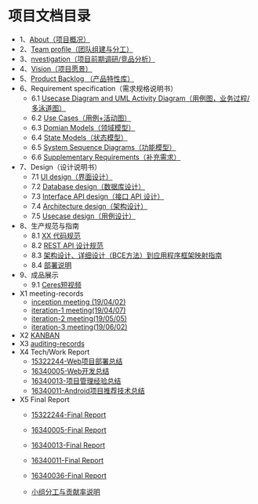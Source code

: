 # 项目文档目录


- 1、[About（项目概况）](https://github.com/sysu-abi/docs/blob/master/01-About.md)
- 2、[Team profile（团队组建与分工）](https://github.com/sysu-abi/docs/blob/master/02-team-profile.md)
- 3、[nvestigation（项目前期调研/竞品分析）](https://github.com/sysu-abi/docs/blob/master/03-Investigation.md)
- 4、[Vision（项目愿景）](https://github.com/sysu-abi/docs/blob/master/04-vision.md)
- 5、[Product Backlog （产品特性库）](https://github.com/sysu-abi/docs/blob/master/05-Product-Backlog.md)
- 6、Requirement specification（需求规格说明书）
  - 6.1 [Usecase Diagram and UML Activity Diagram（用例图，业务过程/多泳道图）](https://github.com/sysu-abi/docs/blob/master/6.1-Usecase-Diagram-and-UML-Activity-Diagram.md)
  - 6.2 [Use Cases（用例+活动图）](https://github.com/sysu-abi/docs/blob/master/%E7%94%A8%E4%BE%8B%2B%E6%B4%BB%E5%8A%A8%E5%9B%BE.md)
  - 6.3 [Domian Models（领域模型）](https://github.com/sysu-abi/docs/blob/master/%E9%A2%86%E5%9F%9F%E6%A8%A1%E5%9E%8B.md)
  - 6.4 [State Models（状态模型）](https://github.com/sysu-abi/docs/blob/master/6.4%20State%20Models.md)
  - 6.5 [System Sequence Diagrams（功能模型）](https://github.com/sysu-abi/docs/blob/master/%E5%8A%9F%E8%83%BD%E6%A8%A1%E5%9E%8B.md)
  - 6.6 [Supplementary Requirements（补充需求）](https://github.com/sysu-abi/docs/blob/master/6.6%20Supplementary%20Requirements.md)
- 7、Design（设计说明书）
  - 7.1 [UI design（界面设计）](https://github.com/sysu-abi/docs/blob/master/7.1%20UI%20design.md)
  - 7.2 [Database design（数据库设计）](https://github.com/sysu-abi/docs/blob/master/7.2%20Database%20design.md)
  - 7.3 [Interface API design（接口 API 设计）](https://github.com/sysu-abi/docs/blob/master/7.3%20Interface%20API%20design.md)
  - 7.4 [Architecture design（架构设计）](https://github.com/sysu-abi/docs/blob/master/7.4%20Architecture%20design.md)
  - 7.5 [Usecase design（用例设计）](https://github.com/sysu-abi/docs/blob/master/7.5%20Usecase%20design.md)
- 8、生产规范与指南
  - 8.1 [XX 代码规范](https://github.com/sysu-abi/docs/blob/master/8.1Ceres%E4%BB%A3%E7%A0%81%E8%A7%84%E8%8C%83.md)
  - 8.2 [REST API 设计规范](https://github.com/sysu-abi/docs/blob/master/8.2%20REST%20API%20%E8%AE%BE%E8%AE%A1%E8%A7%84%E8%8C%83.md)
  - 8.3 [架构设计、详细设计（BCE方法）到应用程序框架映射指南](https://github.com/sysu-abi/docs/blob/master/%E6%9E%B6%E6%9E%84%E8%AE%BE%E8%AE%A1%E3%80%81%E8%AF%A6%E7%BB%86%E8%AE%BE%E8%AE%A1%EF%BC%88BCE%E6%96%B9%E6%B3%95%EF%BC%89%E5%88%B0%E5%BA%94%E7%94%A8%E7%A8%8B%E5%BA%8F%E6%A1%86%E6%9E%B6%E6%98%A0%E5%B0%84%E6%8C%87%E5%8D%97.md)
  - 8.4 [部署说明](https://github.com/sysu-abi/docs/blob/master/%E5%AE%89%E8%A3%85%E9%83%A8%E7%BD%B2%E8%AF%B4%E6%98%8E.md)
- 9、成品展示
  - 9.1 [Ceres短视频](https://github.com/sysu-abi/docs/blob/master/Ceres%E4%BD%BF%E7%94%A8%E6%BC%94%E7%A4%BA%E8%A7%86%E9%A2%91.wmv)
- X1 meeting-records
  - [inception meeting (19/04/02)](https://github.com/sysu-abi/docs/blob/master/%E7%B3%BB%E7%BB%9F%E5%88%86%E6%9E%90%E4%B8%8E%E8%AE%BE%E8%AE%A1%E7%AC%AC%E4%B8%80%E6%AC%A1%E4%BC%9A%E8%AE%AE%E8%AE%B0%E5%BD%95.pdf)
  - [iteration-1 meeting(19/04/07)](https://github.com/sysu-abi/docs/blob/master/Iteration-1%20%E5%90%AF%E5%8A%A8%E4%BC%9A%E8%AE%AE%E7%BA%AA%E8%A6%81.md)
  - [iteration-2 meeting(19/05/05)](https://github.com/sysu-abi/docs/blob/master/Iteration-2%20%E5%90%AF%E5%8A%A8%E4%BC%9A%E8%AE%AE%E7%BA%AA%E8%A6%81.md)
  - [iteration-3 meeting(19/06/02)](https://github.com/sysu-abi/docs/blob/master/Iteration-3%20%E5%90%AF%E5%8A%A8%E4%BC%9A%E8%AE%AE%E7%BA%AA%E8%A6%81.md)
- X2 [KANBAN](https://github.com/orgs/sysu-abi/projects)
- X3 [auditing-records](https://github.com/sysu-abi/docs/blob/master/%E5%AE%A1%E8%AE%A1%E8%AE%B0%E5%BD%95.md)
- X4 Tech/Work Report
  - [15322244-Web项目部署总结](https://blog.csdn.net/baidu_36360269/article/details/94173593)
  - [16340005-Web开发总结](https://blog.csdn.net/c72digerworld/article/details/93058956)
  - [16340013-项目管理经验总结](https://blog.csdn.net/my__saber/article/details/94169109)
  - [16340011-Android项目推荐技术总结](https://niz712.github.io/2019/06/29/Android%E9%A1%B9%E7%9B%AE%E6%8E%A8%E8%8D%90%E6%8A%80%E6%9C%AF%E6%80%BB%E7%BB%93/)
- X5 Final Report
  - [15322244-Final Report](https://blog.csdn.net/baidu_36360269/article/details/94222304)
  - [16340005-Final Report](https://blog.csdn.net/c72digerworld/article/details/94154982)
  - [16340013-Final Report](https://blog.csdn.net/my__saber/article/details/94184364)
  - [16340011-Final Report](https://niz712.github.io/2019/06/30/16340011-Niz712-Final-Report/ )

  - [16340036-Final Report](https://blog.csdn.net/CHENXI12138/article/details/94347083)
   - [小组分工与贡献率说明](https://github.com/sysu-abi/docs/blob/master/%E5%B0%8F%E7%BB%84%E5%88%86%E5%B7%A5%E4%B8%8E%E8%B4%A1%E7%8C%AE%E7%8E%87%E8%AF%B4%E6%98%8E.md)

